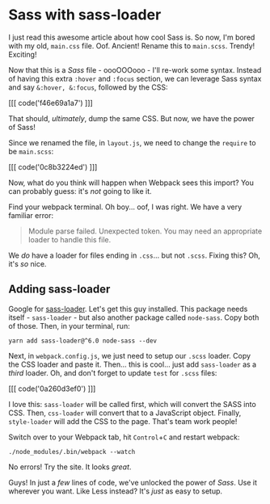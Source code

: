 # Sass with sass-loader

I just read this awesome article about how cool Sass is. So now, I'm bored with my
old, `main.css` file. Oof. Ancient! Rename this to `main.scss`. Trendy! Exciting!

Now that this is a *Sass* file - oooOOOooo - I'll re-work some syntax. Instead of
having this extra `:hover` and `:focus` section, we can leverage Sass syntax and
say `&:hover, &:focus`, followed by the CSS:

[[[ code('f46e69a1a7') ]]]

That should, *ultimately*, dump the same CSS. But now, we have the power of Sass!

Since we renamed the file, in `layout.js`, we need to change the `require` to be
`main.scss`:

[[[ code('0c8b3224ed') ]]]

Now, what do you think will happen when Webpack sees this import? You can probably
guess: it's *not* going to like it.

Find your webpack terminal. Oh boy... oof, I was right. We have a very familiar error:

> Module parse failed. Unexpected token. You may need an appropriate loader
> to handle this file.

We *do* have a loader for files ending in `.css`... but not `.scss`. Fixing this?
Oh, it's *so* nice.

## Adding sass-loader

Google for [sass-loader][sass_loader]. Let's get this guy installed. This package
needs itself - `sass-loader` - but also another package called `node-sass`.
Copy both of those. Then, in your terminal, run:

```terminal
yarn add sass-loader@^6.0 node-sass --dev
```

Next, in `webpack.config.js`, we just need to setup our `.scss` loader. Copy the
CSS loader and paste it. Then... this is cool... just add `sass-loader` as a *third*
loader. Oh, and don't forget to update `test` for `.scss` files:

[[[ code('0a260d3ef0') ]]]

I love this: `sass-loader` will be called first, which will convert the SASS into
CSS. Then, `css-loader` will convert that to a JavaScript object. Finally, `style-loader`
will add the CSS to the page. That's team work people!

Switch over to your Webpack tab, hit `Control`+`C` and restart webpack:

```terminal
./node_modules/.bin/webpack --watch
```

No errors! Try the site. It looks *great*.

Guys! In just a *few* lines of code, we've unlocked the power of *Sass*. Use it
wherever you want. Like Less instead? It's *just* as easy to setup.


[sass_loader]: https://github.com/webpack-contrib/sass-loader

